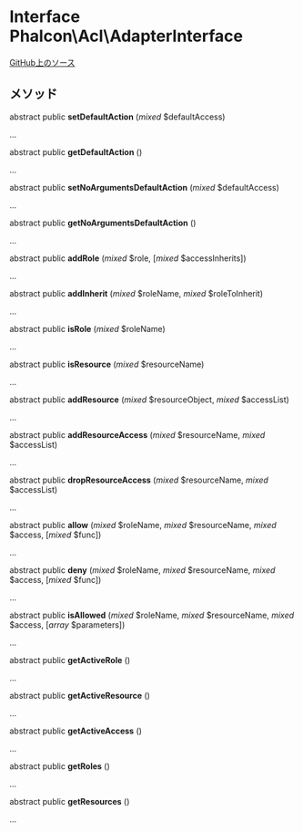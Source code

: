 # Interface **Phalcon\\Acl\\AdapterInterface**

<a href="https://github.com/phalcon/cphalcon/blob/master/phalcon/acl/adapterinterface.zep" class="btn btn-default btn-sm">GitHub上のソース</a>

## メソッド

abstract public **setDefaultAction** (*mixed* $defaultAccess)

...

abstract public **getDefaultAction** ()

...

abstract public **setNoArgumentsDefaultAction** (*mixed* $defaultAccess)

...

abstract public **getNoArgumentsDefaultAction** ()

...

abstract public **addRole** (*mixed* $role, [*mixed* $accessInherits])

...

abstract public **addInherit** (*mixed* $roleName, *mixed* $roleToInherit)

...

abstract public **isRole** (*mixed* $roleName)

...

abstract public **isResource** (*mixed* $resourceName)

...

abstract public **addResource** (*mixed* $resourceObject, *mixed* $accessList)

...

abstract public **addResourceAccess** (*mixed* $resourceName, *mixed* $accessList)

...

abstract public **dropResourceAccess** (*mixed* $resourceName, *mixed* $accessList)

...

abstract public **allow** (*mixed* $roleName, *mixed* $resourceName, *mixed* $access, [*mixed* $func])

...

abstract public **deny** (*mixed* $roleName, *mixed* $resourceName, *mixed* $access, [*mixed* $func])

...

abstract public **isAllowed** (*mixed* $roleName, *mixed* $resourceName, *mixed* $access, [*array* $parameters])

...

abstract public **getActiveRole** ()

...

abstract public **getActiveResource** ()

...

abstract public **getActiveAccess** ()

...

abstract public **getRoles** ()

...

abstract public **getResources** ()

...